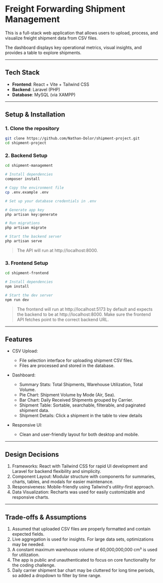 # Freight Forwarding Shipment Management

This is a full-stack web application that allows users to upload, process, and visualize freight shipment data from CSV files.

The dashboard displays key operational metrics, visual insights, and provides a table to explore shipments.

---

## Tech Stack

- **Frontend**: React + Vite + Tailwind CSS  
- **Backend**: Laravel (PHP)  
- **Database**: MySQL (via XAMPP)  

---

## Setup & Installation

### 1. Clone the repository

```bash
git clone https://github.com/Nathan-Dolor/shipment-project.git
cd shipment-project
```
### 2. Backend Setup

```bash
cd shipment-management

# Install dependencies
composer install

# Copy the environment file
cp .env.example .env

# Set up your database credentials in .env

# Generate app key
php artisan key:generate

# Run migrations
php artisan migrate

# Start the backend server
php artisan serve
```
> The API will run at http://localhost:8000.

### 3. Frontend Setup

```bash
cd shipment-frontend

# Install dependencies
npm install

# Start the dev server
npm run dev
```
> The frontend will run at http://localhost:5173 by default and expects the backend to be at http://localhost:8000.
Make sure the frontend API fetches point to the correct backend URL.

---

## Features

- CSV Upload:
  - File selection interface for uploading shipment CSV files.
  - Files are processed and stored in the database.

- Dashboard:
  - Summary Stats: Total Shipments, Warehouse Utilization, Total Volume.
  - Pie Chart: Shipment Volume by Mode (Air, Sea).
  - Bar Chart: Daily Received Shipments grouped by Carrier.
  - Shipment Table: Sortable, searchable, filterable, and paginated shipment data.
  - Shipment Details: Click a shipment in the table to view details

- Responsive UI:
  - Clean and user-friendly layout for both desktop and mobile.

---

## Design Decisions
1. Frameworks: React with Tailwind CSS for rapid UI development and Laravel for backend flexibility and simplicity.
2. Component Layout: Modular structure with components for summaries, charts, tables, and modals for easier maintenance.
3. Responsiveness: Mobile-friendly using Tailwind's utility-first approach.
4. Data Visualization: Recharts was used for easily customizable and responsive charts.

---

## Trade-offs & Assumptions
1. Assumed that uploaded CSV files are properly formatted and contain expected fields.
3. Live aggregation is used for insights. For large data sets, optimizations may be needed.
4. A constant maximum warehouse volume of 60,000,000,000 cm³ is used for utilization.
5. The app is public and unauthenticated to focus on core functionality for the coding challenge.
6. Daily carrier shipment bar chart may be cluttered for long time periods, so added a dropdown to filter by time range.
